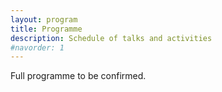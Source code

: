 ```yaml
---
layout: program
title: Programme
description: Schedule of talks and activities
#navorder: 1
---
```


Full programme to be confirmed.
